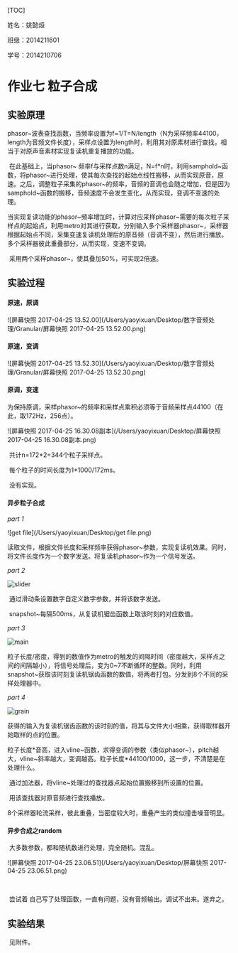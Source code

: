 [TOC]

姓名：姚懿烜

班级：2014211601

学号：2014210706

# 作业七 粒子合成

## 实验原理

​	phasor~波表查找函数，当频率设置为f=1/T=N/length（N为采样频率44100，length为音频文件长度），采样点设置为length时，利用其对原素材进行查找，相当于对原声音素材实现复读机重复播放的功能。

​	在此基础上，当phasor~ 频率f与采样点数n满足，N=f*n时，利用samphold~函数，将phasor~进行处理，使其每次查找的起始点线性搬移，从而实现原音，原速。之后，调整粒子采集的phasor~的频率，音频的音调也会随之增加，但是因为samphold~函数的搬移，音频速度不会发生变化，从而实现，变调不变速的处理。

​	当实现复读功能的phasor~频率增加时，计算对应采样phasor~需要的每次粒子采样点的起始点，利用metro对其进行获取，分别输入多个采样器phasor~，采样器根据起始点不同，采集变速复读机处理后的原音频（音调不变），然后进行播放。多个采样器彼此重叠部分，从而实现，变速不变调。

​	采用两个采样phasor~，使其叠加50%，可实现2倍速。

## 实验过程

#### 原速，原调

![屏幕快照 2017-04-25 13.52.00](/Users/yaoyixuan/Desktop/数字音频处理/Granular/屏幕快照 2017-04-25 13.52.00.png)

#### 原速，变调

![屏幕快照 2017-04-25 13.52.30](/Users/yaoyixuan/Desktop/数字音频处理/Granular/屏幕快照 2017-04-25 13.52.30.png)

#### 原调，变速

​	为保持原调，采样phasor~的频率和采样点乘积必须等于音频采样点44100（在此，取172Hz，256点）。

![屏幕快照 2017-04-25 16.30.08副本](/Users/yaoyixuan/Desktop/屏幕快照 2017-04-25 16.30.08副本.png)

​	共计n=172*2=344个粒子采样点。

​	每个粒子的时间长度为1*1000/172ms。

​	没有实现。

#### 异步粒子合成

_part 1_



![get file](/Users/yaoyixuan/Desktop/get file.png)

​	读取文件，根据文件长度和采样频率获得phasor~参数，实现复读机效果。同时，将文件长度作为一个数字发送。将复读机phasor~作为一个信号发送。

_part 2_

![slider](/Users/yaoyixuan/Desktop/slider.png)

​	通过滑动条设置数字自定义数字参数，并将该数字发送。

​	snapshot~每隔500ms，从复读机锯齿函数上取该时刻的对应数值。

_part 3_

![main](/Users/yaoyixuan/Desktop/main.png) 



​	粒子长度/密度，得到的数值作为metro的触发的间隔时间（密度越大，采样点之间的间隔越小），将信号处理后，变为0~7不断循环的整数。同时，利用snapshot~获取该时刻复读机锯齿函数的数值，将两者打包。分发到8个不同的采样处理器中。

_part 4_

![grain](/Users/yaoyixuan/Desktop/grain.png)

​	获得的输入为复读机锯齿函数的该时刻的值，将其与文件大小相乘，获得取样器开始取样的点的位置。

​	粒子长度*音高，进入vline~函数，求得变调的参数（类似phasor~），pitch越大，vline~斜率越大，变调越高。粒子长度\*44100/1000，这一步，不清楚是在处理什么。

​	通过加法器，将vline~处理过的查找器点起始位置搬移到所设置的位置。

​	用该查找器对原音频进行查找播放。

8个采样器轮流采样，彼此重叠，当密度较大时，重叠产生的类似撞击噪音明显。



#### 异步合成之random

​	大多数参数，都和随机数进行处理，完全随机。混乱。

![屏幕快照 2017-04-25 23.06.51](/Users/yaoyixuan/Desktop/屏幕快照 2017-04-25 23.06.51.png)

​	

​	尝试着 自己写了处理函数，一直有问题，没有音频输出。调试不出来。遂弃之。

## 实验结果

​	见附件。